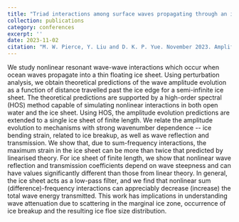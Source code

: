 ```yaml
---
title: "Triad interactions among surface waves propagating through an ice sheet"
collection: publications
category: conferences
excerpt: ''
date: 2023-11-02
citation: "M. W. Pierce, Y. Liu and D. K. P. Yue. November 2023. Amplification of maximum ice bending strain and reduction of wave energy transmission due to sum-frequency triad wave interactions in a finite-length ice sheet. Presented at the 76th Annual Meeting of the APS Division of Fluid Dynamics, Washington, D.C."
---
```

We study nonlinear resonant wave-wave interactions which occur when ocean waves propagate into a thin floating ice sheet. Using perturbation analysis, we obtain theoretical predictions of the wave amplitude evolution as a function of distance travelled past the ice edge for a semi-infinite ice sheet. The theoretical predictions are supported by a high-order spectral (HOS) method capable of simulating nonlinear interactions in both open water and the ice sheet. Using HOS, the amplitude evolution predictions are extended to a single ice sheet of finite length. We relate the amplitude evolution to mechanisms with strong wavenumber dependence -- ice bending strain, related to ice breakup, as well as wave reflection and transmission. We show that, due to sum-frequency interactions, the maximum strain in the ice sheet can be more than twice that predicted by linearised theory. For ice sheet of finite length, we show that nonlinear wave reflection and transmission coefficients depend on wave steepness and can have values significantly different than those from linear theory. In general, the ice sheet acts as a low-pass filter, and we find that nonlinear sum (difference)-frequency interactions can appreciably decrease (increase) the total wave energy transmitted. This work has implications in understanding wave attenuation due to scattering in the marginal ice zone, occurrence of ice breakup and the resulting ice floe size distribution.
